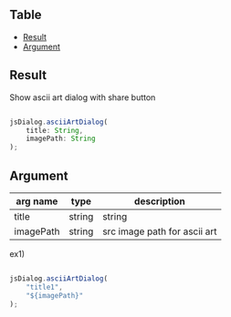 Table
-----------------

* [Result](#result)
* [Argument](#argument)


## Result

Show ascii art dialog with share button  


```js.js

jsDialog.asciiArtDialog(
	title: String,
	imagePath: String
);

```

## Argument

| arg name | type | description |
| -------- | -------- | -------- |
| title | string | string |
| imagePath | string | src image path for ascii art |

ex1)

```js.js

jsDialog.asciiArtDialog(
	"title1",
	"${imagePath}"
);

```

